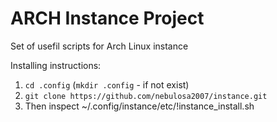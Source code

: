 # ARCH Instance Project
Set of usefil scripts for Arch Linux instance

Installing instructions: 
1. `cd .config` (`mkdir .config` - if not exist)
2. `git clone https://github.com/nebulosa2007/instance.git`
3. Then inspect ~/.config/instance/etc/!instance_install.sh
